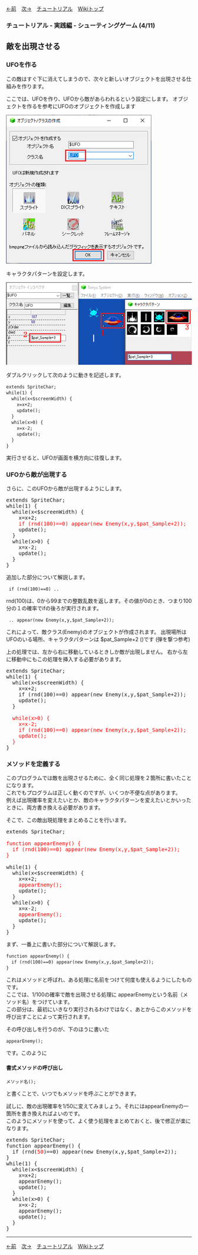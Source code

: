 

[←前](./tr-stg03)&emsp;[次→](./tr-stg05)&emsp;[チュートリアル](./tutorial)&emsp;[Wikiトップ](./)

<title>チュートリアル - 実践編 - シューティングゲーム (4/11) - 敵を出現させる</title>

### チュートリアル - 実践編 - シューティングゲーム (4/11)
## 敵を出現させる

### UFOを作る

この敵はすぐ下に消えてしまうので、次々と新しいオブジェクトを出現させる仕組みを作ります。

ここでは、UFOを作り、UFOから敵があらわれるという設定にします。 オブジェクトを作るを参考にUFOのオブジェクトを作成します

![mkufo.png](./img/mkufo.png)

キャラクタパターンを設定します。

![mkufop.png](./img/mkufop.png)

ダブルクリックして次のように動きを記述します。

```
extends SpriteChar;
while(1) {
  while(x<$screenWidth) {
    x=x+2;
    update();
  }
  while(x>0) {
    x=x-2;
    update();
  }
}
```

実行させると、UFOが画面を横方向に往復します。

### UFOから敵が出現する

さらに、このUFOから敵が出現するようにします。

<pre>
extends SpriteChar;
while(1) {
  while(x<$screenWidth) {
    x=x+2;
    <span style="color: #f00">if (rnd(100)==0) appear(new Enemy(x,y,$pat_Sample+2));</span>
    update();
  }
  while(x>0) {
    x=x-2;
    update();
  }
}
</pre>

追加した部分について解説します。

```
 if (rnd(100)==0) ..
```

rnd(100)は、0から99までの整数乱数を返します。その値が0のとき、つまり100分の１の確率でifの後ろが実行されます。

```
 .. appear(new Enemy(x,y,$pat_Sample+2));
```

これによって、敵クラス(Enemy)のオブジェクトが作成されます。 出現場所はUFOのいる場所、キャラクタパターンは $pat_Sample+2 ()です (弾を撃つ参考)

上の処理では、左から右に移動しているときしか敵が出現しません。 右から左に移動中にもこの処理を挿入する必要があります。

<pre>
extends SpriteChar;
while(1) {
  while(x<$screenWidth) {
    x=x+2;
    if (rnd(100)==0) appear(new Enemy(x,y,$pat_Sample+2));
    update();
  }
   
  <span style="color: #f00">while(x>0) {
    x=x-2;
    if (rnd(100)==0) appear(new Enemy(x,y,$pat_Sample+2));
    update();
  }</span>
}
</pre>

### メソッドを定義する

このプログラムでは敵を出現させるために、全く同じ処理を２箇所に書いたことになります。  
これでもプログラムは正しく動くのですが、いくつか不便な点があります。  
例えば出現確率を変えたいとか、敵のキャラクタパターンを変えたいとかいったときに、両方書き換える必要があります。

そこで、この敵出現処理をまとめることを行います。

<pre>
extends SpriteChar;

<span style="color: #f00">function appearEnemy() {
  if (rnd(100)==0) appear(new Enemy(x,y,$pat_Sample+2));
}</span>

while(1) {
  while(x<$screenWidth) {
    x=x+2;
    <span style="color: #f00">appearEnemy();</span>
    update();
  }
  while(x>0) {
    x=x-2;
    <span style="color: #f00">appearEnemy();</span>
    update();
  }
}
</pre>

まず、一番上に書いた部分について解説します。

```
function appearEnemy() {
  if (rnd(100)==0) appear(new Enemy(x,y,$pat_Sample+2));
}
```

これはメソッドと呼ばれ、ある処理に名前をつけて何度も使えるようにしたものです。  
ここでは、1/100の確率で敵を出現させる処理に appearEnemyという名前（メソッド名）をつけています。  
この部分は、最初にいきなり実行されるわけではなく、あとからこのメソッドを呼び出すことによって実行されます。

その呼び出しを行うのが、下のほうに書いた

```
appearEnemy();
```

です。このように

#### 書式メソッドの呼び出し
```
メソッド名();
```

と書くことで、いつでもメソッドを呼ぶことができます。

試しに、敵の出現確率を1/50に変えてみましょう。それにはappearEnemyの一箇所を書き換えればよいのです。  
このようにメソッドを使って、よく使う処理をまとめておくと、後で修正が楽になります。

<pre>
extends SpriteChar;
function appearEnemy() {
  if (rnd(<span style="color: #f00">50</span>)==0) appear(new Enemy(x,y,$pat_Sample+2));
}
while(1) {
  while(x<$screenWidth) {
    x=x+2;
    appearEnemy();
    update();
  }
  while(x>0) {
    x=x-2;
    appearEnemy();
    update();
  }
}
</pre>

***

[←前](./tr-stg03)&emsp;[次→](./tr-stg05)&emsp;[チュートリアル](./tutorial)&emsp;[Wikiトップ](./)
